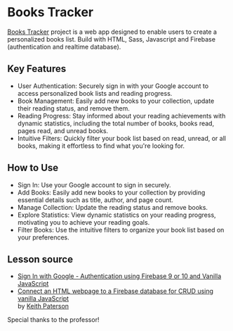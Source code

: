 # Books Tracker

[Books Tracker](https://books-tracker-arianagg.netlify.app/) project is a web app designed to enable users to create a personalized books list. Build with HTML, Sass, Javascript and Firebase (authentication and realtime database).

## Key Features
- User Authentication: Securely sign in with your Google account to access personalized book lists and reading progress.
- Book Management: Easily add new books to your collection, update their reading status, and remove them.
- Reading Progress: Stay informed about your reading achievements with dynamic statistics, including the total number of books, books read, pages read, and unread books.
- Intuitive Filters: Quickly filter your book list based on read, unread, or all books, making it effortless to find what you're looking for.

## How to Use
- Sign In: Use your Google account to sign in securely.
- Add Books: Easily add new books to your collection by providing essential details such as title, author, and page count.
- Manage Collection: Update the reading status and remove books.
- Explore Statistics: View dynamic statistics on your reading progress, motivating you to achieve your reading goals.
- Filter Books: Use the intuitive filters to organize your book list based on your preferences.

## Lesson source

- [Sign In with Google - Authentication using Firebase 9 or 10 and Vanilla JavaScript](https://www.youtube.com/watch?v=vuLTzi17k14) 
- [Connect an HTML webpage to a Firebase database for CRUD using vanilla JavaScript](https://www.youtube.com/watch?v=_p4Hgzm_oNQ) <br/>
by [Keith Paterson](https://www.youtube.com/@kpatelearn)

Special thanks to the professor!
